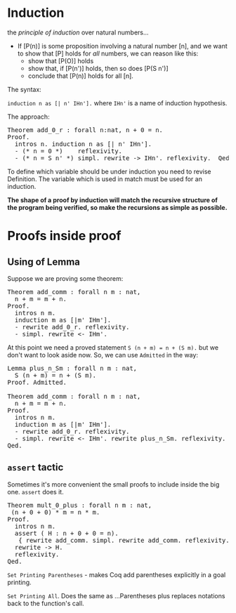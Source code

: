 # Induction 

the _principle of induction_ over natural numbers...
 - If [P(n)] is some proposition involving a natural number [n],
    and we want to show that [P] holds for _all_ numbers, we can reason like this:
    - show that [P(O)] holds
    - show that, if [P(n')] holds, then so does [P(S n')]
    - conclude that [P(n)] holds for all [n].

The syntax:

`induction n as [| n' IHn'].` where `IHn'` is a name of induction hypothesis.

The approach:

<pre>
Theorem add_0_r : forall n:nat, n + 0 = n.
Proof.
  intros n. induction n as [| n' IHn'].
  - (* n = 0 *)    reflexivity.
  - (* n = S n' *) simpl. rewrite -> IHn'. reflexivity.  Qed.
</pre>

To define which variable should be under induction you need to revise Definition. The variable which is used in match must be used for an induction.

**The shape of a proof by induction will match the recursive structure of the program being verified, so make the recursions as simple as possible.**

# Proofs inside proof

## Using of  Lemma

Suppose we are proving some theorem:

<pre>
Theorem add_comm : forall n m : nat,
  n + m = m + n.
Proof. 
  intros n m.
  induction m as [|m' IHm'].
  - rewrite add_0_r. reflexivity.
  - simpl. rewrite <- IHm'. 
</pre>

At this point we need a proved statement `S (n + m) = n + (S m).` but we don't want to look aside  now. So, we can use `Admitted` in the way:

<pre>
Lemma plus_n_Sm : forall n m : nat,
  S (n + m) = n + (S m).
Proof. Admitted.

Theorem add_comm : forall n m : nat,
  n + m = m + n.
Proof. 
  intros n m.
  induction m as [|m' IHm'].
  - rewrite add_0_r. reflexivity.
  - simpl. rewrite <- IHm'. rewrite plus_n_Sm. reflexivity.
Qed.
</pre>

## `assert` tactic

Sometimes it's more convenient the small proofs to include inside the big one. `assert` does it.

<pre>
Theorem mult_0_plus : forall n m : nat,
 (n + 0 + 0) * m = n * m.
Proof.
  intros n m.
  assert ( H : n + 0 + 0 = n).
   { rewrite add_comm. simpl. rewrite add_comm. reflexivity.}
  rewrite -> H.
  reflexivity.
Qed.
</pre>

`Set Printing Parentheses` - makes Coq add parentheses explicitly in a goal printing.

`Set Printing All`. Does the same as ...Parentheses plus replaces notations back to the function's call. 
